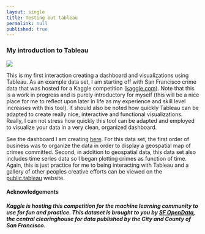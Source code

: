 ```yaml
---
layout: single
title: Testing out tableau
permalink: null
published: true
---
```


### My introduction to Tableau

![]({{site.baseurl}}https://github.com/richkylet/richkylet.github.io/blob/master/images/sf.png?raw=true)


This is my first interaction creating a dashboard and visualizations using Tableau. 
As an example data set, I am starting off with San Francisco crime data that was hosted for a Kaggle competition ([kaggle.com](https://www.kaggle.com/c/sf-crime)). 
Note that this is a work in progress and is purely introductory for myself (this will be a nice place for me to reflect upon later in life as my experience and skill level increases with this tool). 
It should also be noted how quickly Tableau can be adapted to create really nice, interactive and functional visualizations. 
Really, I can not stress how quickly this tool can be adapted and employed to visualize your data in a very clean, organized dashboard. 


See the dashboard I am creating [here](https://public.tableau.com/views/sf_crime/Dashboard1?:embed=y&:display_count=yes). 
For this data set, the first order of business was to organize the data in order to display a geospatial map of crimes committed. 
Second, in addition to geospatial data, this data set also includes time series data so I began plotting crimes as function of time.
Again, this is just practice for me to being interacting with Tableau and a gallery of other peoples creative efforts can be viewed on the [public.tableau](https://public.tableau.com/en-us/s/gallery) website. 




#### Acknowledgements
##### Kaggle is hosting this competition for the machine learning community to use for fun and practice. This dataset is brought to you by [SF OpenData](https://data.sfgov.org/), the central clearinghouse for data published by the City and County of San Francisco.


